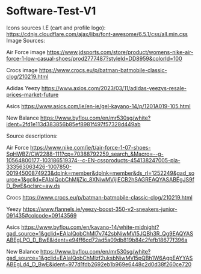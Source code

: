 # Software-Test-V1

Icons sources I.E (cart and profile logo):
https://cdnjs.cloudflare.com/ajax/libs/font-awesome/6.5.1/css/all.min.css
Image Sources:
 
Air Force image
https://www.jdsports.com/store/product/womens-nike-air-force-1-low-casual-shoes/prod2777487?styleId=DD8959&colorId=100

Crocs image
https://www.crocs.eu/p/batman-batmobile-classic-clog/210219.html

Adidas Yeezy
https://www.axios.com/2023/03/11/adidas-yeezys-resale-prices-market-future

Asics
https://www.asics.com/ie/en-ie/gel-kayano-14/p/1201A019-105.html

New Balance
https://www.byflou.com/en/mr530sg/white?ident=2fd1e113d383856b85ef8981f497f57328d449ab

Source descriptions:

Air Force
https://www.nike.com/ie/t/air-force-1-07-shoes-SgHWBZ/CW2288-111?cp=70388792259_search_&Macro=--g-10564800177-103186519374--c-EN-cssproducts-454138247005-pla-333563063426-1007850-00194500874923&dplnk=member&dplnk=member&ds_rl=1252249&gad_source=1&gclid=EAIaIQobChMIjZic_8XNiwMVijlECB2hSAGREAQYASABEgJS9fD_BwE&gclsrc=aw.ds

Crocs
https://www.crocs.eu/p/batman-batmobile-classic-clog/210219.html

Yeezy
https://www.flannels.ie/yeezy-boost-350-v2-sneakers-junior-091435#colcode=09143569

Asics
https://www.byflou.com/en/kayano-14/white-midnight?gad_source=1&gclid=EAIaIQobChMI7v742sbNiwMVI5JQBh3R_Qg9EAQYASABEgLPO_D_BwE&ident=e94ff6cd72ad5a09db819b84c2fefb18677f396a

New Balance
https://www.byflou.com/en/mr530sg/white?gad_source=1&gclid=EAIaIQobChMIzf2uksbNiwMVl5pQBh1W6AgpEAYYASABEgLd4_D_BwE&ident=977d1fdb2692eb1b969e6448c2d0d38f260ce720
